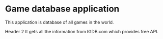 # Game database application
This application is database of all games in the world.

Header 2
It gets all the information from IGDB.com which provides free API.
